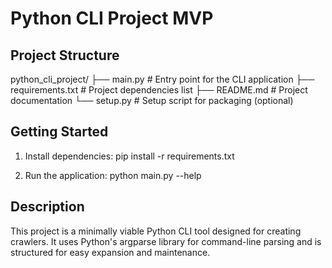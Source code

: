# Python CLI Project MVP

## Project Structure

python_cli_project/
├── main.py           # Entry point for the CLI application
├── requirements.txt  # Project dependencies list
├── README.md         # Project documentation
└── setup.py          # Setup script for packaging (optional)

## Getting Started

1. Install dependencies:
   pip install -r requirements.txt

2. Run the application:
   python main.py --help

## Description

This project is a minimally viable Python CLI tool designed for creating crawlers. It uses Python's argparse library for command-line parsing and is structured for easy expansion and maintenance.
